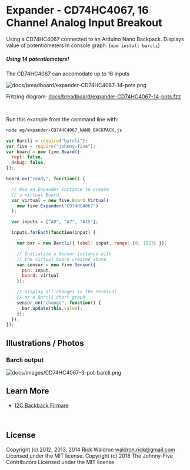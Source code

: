 <!--remove-start-->

# Expander - CD74HC4067, 16 Channel Analog Input Breakout

<!--remove-end-->


Using a CD74HC4067 connected to an Arduino Nano Backpack. Displays value of potentiometers in console graph. (`npm install barcli`)





##### Using 14 potentiometers!


The CD74HC4067 can accomodate up to 16 inputs


![docs/breadboard/expander-CD74HC4067-14-pots.png](breadboard/expander-CD74HC4067-14-pots.png)<br>

Fritzing diagram: [docs/breadboard/expander-CD74HC4067-14-pots.fzz](breadboard/expander-CD74HC4067-14-pots.fzz)

&nbsp;




Run this example from the command line with:
```bash
node eg/expander-CD74HC4067_NANO_BACKPACK.js
```


```javascript
var Barcli = require("barcli");
var five = require("johnny-five");
var board = new five.Board({
  repl: false,
  debug: false,
});

board.on("ready", function() {

  // Use an Expander instance to create
  // a virtual Board.
  var virtual = new five.Board.Virtual(
    new five.Expander("CD74HC4067")
  );

  var inputs = ["A0", "A7", "A15"];

  inputs.forEach(function(input) {

    var bar = new Barcli({ label: input, range: [0, 1023] });

    // Initialize a Sensor instance with
    // the virtual board created above
    var sensor = new five.Sensor({
      pin: input,
      board: virtual
    });

    // Display all changes in the terminal
    // as a Barcli chart graph
    sensor.on("change", function() {
      bar.update(this.value);
    });
  });
});

```


## Illustrations / Photos


### Barcli output



![docs/images/CD74HC4067-3-pot-barcli.png](images/CD74HC4067-3-pot-barcli.png)  







## Learn More

- [I2C Backback Firmare](https://github.com/rwaldron/johnny-five/blob/master/firmwares/cd74hc4067_i2c_backpack.ino)

&nbsp;

<!--remove-start-->

## License
Copyright (c) 2012, 2013, 2014 Rick Waldron <waldron.rick@gmail.com>
Licensed under the MIT license.
Copyright (c) 2018 The Johnny-Five Contributors
Licensed under the MIT license.

<!--remove-end-->
